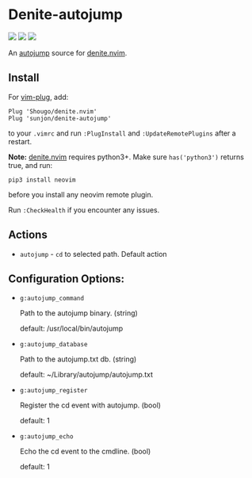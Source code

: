 # Denite-autojump

[![](http://img.shields.io/github/issues/sunjon/denite-autojump.svg)](https://github.com/sunjon/denite-autojump/issues)
[![](http://img.shields.io/badge/license-MIT-blue.svg)](LICENSE)
[![](https://img.shields.io/badge/doc-%3Ah%20denite--autojump.txt-red.svg)](doc/denite-autojump.txt)

An [autojump](https://github.com/wting/autojump) source for [denite.nvim](https://github.com/Shougo/denite.nvim).

## Install

For [vim-plug](https://github.com/junegunn/vim-plug), add:

    Plug 'Shougo/denite.nvim'
    Plug 'sunjon/denite-autojump'

to your `.vimrc` and run `:PlugInstall` and `:UpdateRemotePlugins` after
a restart.

**Note:** [denite.nvim](https://github.com/Shougo/denite.nvim) requires python3+.
Make sure `has('python3')` returns true, and run:

    pip3 install neovim

before you install any neovim remote plugin.

Run `:CheckHealth` if you encounter any issues.

## Actions

* `autojump`              - `cd` to selected path. Default action

## Configuration Options:

- `g:autojump_command`

  Path to the autojump binary. (string) 

  default: /usr/local/bin/autojump

- `g:autojump_database`

  Path to the autojump.txt db. (string) 

  default: ~/Library/autojump/autojump.txt

- `g:autojump_register`

  Register the cd event with autojump. (bool)

  default: 1

- `g:autojump_echo`

  Echo the cd event to the cmdline. (bool)

  default: 1
